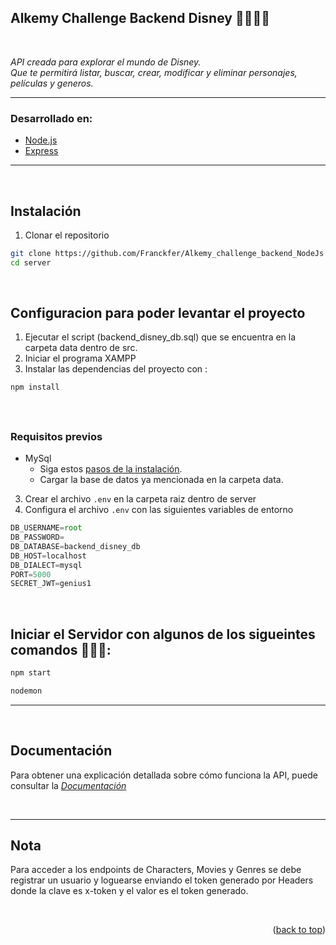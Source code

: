 ## Alkemy Challenge Backend Disney 🐱‍🏍🐱‍🏍
<br>

*API creada para explorar el mundo de Disney.* <br>
*Que te permitirá listar, buscar, crear, modificar y eliminar personajes, películas y generos.*

<hr>


### Desarrollado en:

- [Node.js](https://nodejs.org/en/)
- [Express](https://expressjs.com/)


---

<br>

## Instalación

1) Clonar el repositorio

```bash
git clone https://github.com/Franckfer/Alkemy_challenge_backend_NodeJs
cd server
   ```
<br>


## Configuracion para poder levantar el proyecto

1) Ejecutar el script (backend_disney_db.sql) que se encuentra en la carpeta data dentro de src.
2) Iniciar el programa XAMPP
3) Instalar las dependencias del proyecto con : 
``` bash 
npm install 
```
<br>

##

### Requisitos previos

- MySql
  - Siga estos [pasos de la instalación](https://dev.mysql.com/doc/mysql-installation-excerpt/5.7/en/).
  - Cargar la base de datos ya mencionada en la carpeta data.
  
3) Crear el archivo `.env` en la carpeta raiz dentro de server
4) Configura el archivo `.env` con las siguientes variables de entorno

```js
DB_USERNAME=root
DB_PASSWORD=
DB_DATABASE=backend_disney_db
DB_HOST=localhost
DB_DIALECT=mysql
PORT=5000
SECRET_JWT=genius1
```

<br>

## Iniciar el Servidor con algunos de los sigueintes comandos 🚀🚀🚀:

``` bash
npm start
```
``` bash
nodemon
```

---

<br>

## Documentación

Para obtener una explicación detallada sobre cómo funciona la API, puede consultar la _[Documentación](https://documenter.getpostman.com/view/17720724/UyxdKU7Y)_

<br>
<hr>

## Nota

Para acceder a los endpoints de Characters, Movies y Genres se debe registrar un usuario y loguearse enviando el token generado por Headers donde la clave es x-token y el valor es el token generado.

<br>



<p align="right">(<a href="#top">back to top</a>)</p>

